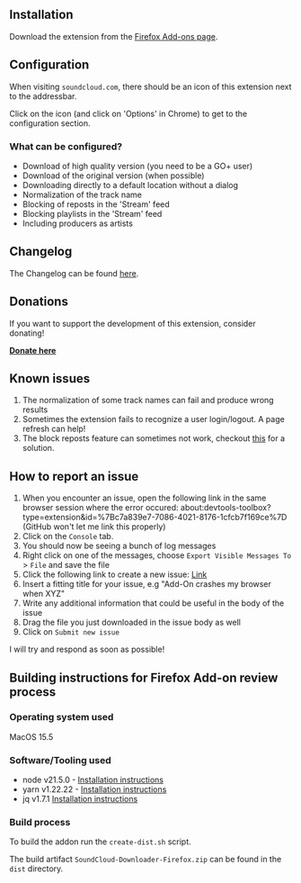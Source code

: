 ## Installation

Download the extension from the [Firefox Add-ons page](https://addons.mozilla.org/firefox/addon/soundcloud-dl).

## Configuration

When visiting `soundcloud.com`, there should be an icon of this extension next to the addressbar.

Click on the icon (and click on 'Options' in Chrome) to get to the configuration section.

### What can be configured?

- Download of high quality version (you need to be a GO+ user)
- Download of the original version (when possible)
- Downloading directly to a default location without a dialog
- Normalization of the track name
- Blocking of reposts in the 'Stream' feed
- Blocking playlists in the 'Stream' feed
- Including producers as artists

## Changelog

The Changelog can be found [here](./CHANGELOG.md).

## Donations

If you want to support the development of this extension, consider donating!

[**Donate here**](https://www.paypal.me/nottobii)

## Known issues

1. The normalization of some track names can fail and produce wrong results
2. Sometimes the extension fails to recognize a user login/logout. A page refresh can help!
3. The block reposts feature can sometimes not work, checkout [this](https://github.com/NotTobi/soundcloud-dl/issues/12#issuecomment-753988874) for a solution.

## How to report an issue

1. When you encounter an issue, open the following link in the same browser session where the error occured: about:devtools-toolbox?type=extension&id=%7Bc7a839e7-7086-4021-8176-1cfcb7f169ce%7D (GitHub won't let me link this properly)
2. Click on the `Console` tab.
3. You should now be seeing a bunch of log messages
4. Right click on one of the messages, choose `Export Visible Messages To` > `File` and save the file
5. Click the following link to create a new issue: [Link](https://github.com/NotTobi/soundcloud-dl/issues/new)
6. Insert a fitting title for your issue, e.g "Add-On crashes my browser when XYZ"
7. Write any additional information that could be useful in the body of the issue
8. Drag the file you just downloaded in the issue body as well
9. Click on `Submit new issue`

I will try and respond as soon as possible!

## Building instructions for Firefox Add-on review process

### Operating system used

MacOS 15.5

### Software/Tooling used

- node v21.5.0 - [Installation instructions](https://nodejs.org/en/download/)
- yarn v1.22.22 - [Installation instructions](https://classic.yarnpkg.com/en/docs/install)
- jq v1.7.1 [Installation instructions](https://stedolan.github.io/jq/download/)

### Build process

To build the addon run the `create-dist.sh` script.

The build artifact `SoundCloud-Downloader-Firefox.zip` can be found in the `dist` directory.
